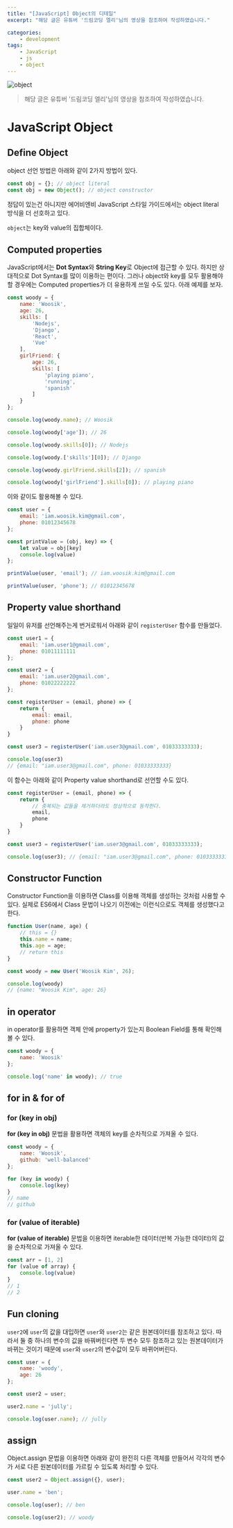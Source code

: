 ```yaml
---
title: "[JavaScript] Object의 디테일"
excerpt: "해당 글은 유튜버 '드림코딩 엘리'님의 영상을 참조하여 작성하였습니다."

categories:
    - development
tags:
    - JavaScript
    - js
    - object
---
```

![object](/assets/images/object-main.jpg)

> 해당 글은 유튜버 '드림코딩 엘리'님의 영상을 참조하여 작성하였습니다.


# JavaScript Object

## Define Object
object 선언 방법은 아래와 같이 2가지 방법이 있다.
```js
const obj = {}; // object literal
const obj = new Object(); // object constructor
```
정답이 있는건 아니지만 에어비엔비 JavaScript 스타일 가이드에서는 object literal 방식을 더 선호하고 있다.

`object`는 key와 value의 집합체이다.

## Computed properties

JavaScript에서는 **Dot Syntax**와 **String Key**로 Object에 접근할 수 있다. 하지만 상대적으로 Dot Syntax를 많이 이용하는 편이다. 그러나 object와 key를 모두 활용해야할 경우에는 Computed properties가 더 유용하게 쓰일 수도 있다. 아래 예제를 보자.

```js
const woody = {
    name: 'Woosik',
    age: 26,
    skills: [
        'Nodejs',
        'Django',
        'React',
        'Vue'
    ],
    girlFriend: {
        age: 26,
        skills: [
            'playing piano',
            'running',
            'spanish'
        ]
    }
};

console.log(woody.name); // Woosik

console.log(woody['age']); // 26

console.log(woody.skills[0]); // Nodejs

console.log(woody.['skills'][0]); // Django

console.log(woody.girlFriend.skills[2]); // spanish

console.log(woody['girlFriend'].skills[0]); // playing piano
```

이와 같이도 활용해볼 수 있다.

```js
const user = {
    email: 'iam.woosik.kim@gmail.com',
    phone: 01012345678
};

const printValue = (obj, key) => {
    let value = obj[key]
    console.log(value)
};

printValue(user, 'email'); // iam.woosik.kim@gmail.com

printValue(user, 'phone'); // 01012345678
```

## Property value shorthand

일일이 유저를 선언해주는게 번거로워서 아래와 같이 `registerUser` 함수를 만들었다.

```js
const user1 = {
    email: 'iam.user1@gmail.com',
    phone: 01011111111
};

const user2 = {
    email: 'iam.user2@gmail.com',
    phone: 01022222222
};

const registerUser = (email, phone) => {
    return {
        email: email,
        phone: phone
    }
}

const user3 = registerUser('iam.user3@gmail.com', 01033333333);

console.log(user3) 
// {email: "iam.user3@gmail.com", phone: 01033333333}
```

이 함수는 아래와 같이 Property value shorthand로 선언할 수도 있다.

```js
const registerUser = (email, phone) => {
    return {
        // 중복되는 값들을 제거하더라도 정상적으로 동작한다.
        email,
        phone
    }
}

const user3 = registerUser('iam.user3@gmail.com', 01033333333);

console.log(user3); // {email: "iam.user3@gmail.com", phone: 01033333333}
```

## Constructor Function
Constructor Function을 이용하면 Class를 이용해 객체를 생성하는 것처럼 사용할 수 있다. 실제로 ES6에서 Class 문법이 나오기 이전에는 이런식으로도 객체를 생성했다고 한다.

```js
function User(name, age) {
    // this = {}
    this.name = name;
    this.age = age;
    // return this
}

const woody = new User('Woosik Kim', 26);

console.log(woody)
// {name: "Woosik Kim", age: 26}
```

## in operator
in operator를 활용하면 객체 안에 property가 있는지 Boolean Field를 통해 확인해 볼 수 있다.

```js
const woody = {
    name: 'Woosik'
};

console.log('name' in woody); // true
```

## for in & for of

### for (key in obj)
**for (key in obj)** 문법을 활용하면 객체의 key를 순차적으로 가져올 수 있다.
```js
const woody = {
    name: 'Woosik',
    github: 'well-balanced'
};

for (key in woody) {
    console.log(key)
}
// name
// github
```

### for (value of iterable)
**for (value of iterable)** 문법을 이용하면 iterable한 데이터(반복 가능한 데이터)의 값을 순차적으로 가져올 수 있다.

```js
const arr = [1, 2]
for (value of array) {
    console.log(value)
} 
// 1
// 2
```

## Fun cloning

`user2`에 `user`의 값을 대입하면 `user`와 `user2`는 같은 원본데이터를 참조하고 있다. 따라서 둘 중 하나의 변수의 값을 바꿔버린다면 두 변수 모두 참조하고 있는 원본데이터가 바뀌는 것이기 때문에 `user`와 `user2`의 변수값이 모두 바뀌어버린다.
```js
const user = {
    name: 'woody',
    age: 26
};

const user2 = user;

user2.name = 'jully';

console.log(user.name); // jully
```

## assign
Object.assign 문법을 이용하면 아래와 같이 완전히 다른 객체를 만들어서 각각의 변수가 서로 다른 원본데이터를 가르킬 수 있도록 처리할 수 있다.

```js
const user2 = Object.assign({}, user);

user.name = 'ben';

console.log(user); // ben

console.log(user2); // woody
```

